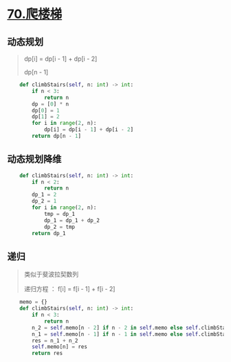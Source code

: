 # [70.爬楼梯](https://leetcode-cn.com/problems/climbing-stairs/)

## 动态规划

> dp[i] = dp[i - 1] + dp[i - 2]
>
> dp[n - 1]

```python
    def climbStairs(self, n: int) -> int:
        if n < 3:
            return n
        dp = [0] * n
        dp[0] = 1
        dp[1] = 2
        for i in range(2, n):
            dp[i] = dp[i - 1] + dp[i - 2]
        return dp[n - 1]
```

## 动态规划降维

```python
    def climbStairs(self, n: int) -> int:
        if n < 2:
            return n
        dp_1 = 2
        dp_2 = 1
        for i in range(2, n):
            tmp = dp_1
            dp_1 = dp_1 + dp_2
            dp_2 = tmp
        return dp_1
```

## 递归

> 类似于斐波拉契数列
>
> 递归方程 ： f[i] = f[i - 1] + f[i - 2]

```python
    memo = {}
    def climbStairs(self, n: int) -> int:
        if n < 3:
            return n
        n_2 = self.memo[n - 2] if n - 2 in self.memo else self.climbStairs(n - 2)
        n_1 = self.memo[n - 1] if n - 1 in self.memo else self.climbStairs(n - 1)
        res = n_1 + n_2
        self.memo[n] = res
        return res
```
